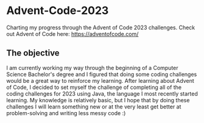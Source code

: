 # Advent-Code-2023
Charting my progress through the Advent of Code 2023 challenges. 
Check out Advent of Code here: https://adventofcode.com/

## The objective
I am currently working my way through the beginning of a Computer Science Bachelor's degree and I figured that doing
some coding challenges would be a great way to reinforce my learning. After learning about Advent of Code, I decided to set myself the challenge of completing all of the coding challenges for 2023 using Java, the language I most recently started learning. My knowledge is relatively basic, but I hope that by doing these challenges I will learn something new or at the very least get better at problem-solving and writing less messy code :)
